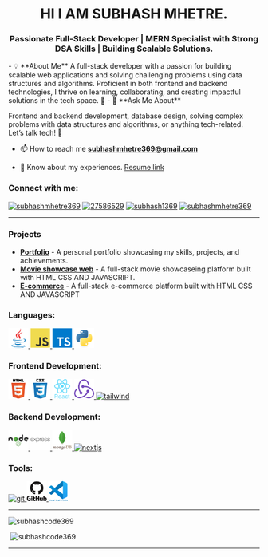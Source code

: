  <h1 align="center"> HI I AM SUBHASH MHETRE.</h1>

<h3 align="center">Passionate Full-Stack Developer | MERN Specialist with Strong DSA Skills | Building Scalable Solutions.</h3>
- 💡 **About Me**  
A full-stack developer with a passion for building scalable web applications and solving challenging problems using data structures and algorithms. Proficient in both frontend and backend technologies, I thrive on learning, collaborating, and creating impactful solutions in the tech space. 🚀  
- 💬 **Ask Me About**  

Frontend and backend development, database design, solving complex problems with data structures and algorithms, or anything tech-related. Let’s talk tech! 🚀

- 📫 How to reach me **subhashmhetre369@gmail.com**

- 📄 Know about my experiences.  [Resume link](https://subhashmhetre369.hackerresume.io/badccf5b-089b-43d3-8531-1dea1b8b06dc)

<h3 align="left">Connect with me:</h3>
<p align="left">
<a href="https://linkedin.com/in/subhashmhetre369" target="blank"><img align="center" src="https://raw.githubusercontent.com/rahuldkjain/github-profile-readme-generator/master/src/images/icons/Social/linked-in-alt.svg" alt="subhashmhetre369" height="30" width="40" /></a>
 <a href="https://stackoverflow.com/users/27586529" target="blank"><img align="center" src="https://raw.githubusercontent.com/rahuldkjain/github-profile-readme-generator/master/src/images/icons/Social/stack-overflow.svg" alt="27586529" height="30" width="40" /></a>
<a href="https://www.leetcode.com/subhash1369" target="blank"><img align="center" src="https://raw.githubusercontent.com/rahuldkjain/github-profile-readme-generator/master/src/images/icons/Social/leet-code.svg" alt="subhash1369" height="30" width="40" /></a>
<a href="https://auth.geeksforgeeks.org/user/subhashmhetre369" target="blank"><img align="center" src="https://raw.githubusercontent.com/rahuldkjain/github-profile-readme-generator/master/src/images/icons/Social/geeks-for-geeks.svg" alt="subhashmhetre369" height="30" width="40" /></a>
</p>
<hr>

### Projects  
- [**Portfolio**](https://subhashcode369.github.io/portfolio/) - A personal portfolio showcasing my skills, projects, and achievements.
- [**Movie showcase web**](https://subhashcode369.github.io/subhash-project-1/) - A full-stack movie showcaseing  platform built with HTML CSS AND JAVASCRIPT.
- [**E-commerce**](https://subhashcode369.github.io/subhash-project-2/) - A full-stack e-commerce platform built with HTML CSS AND JAVASCRIPT
<div>
  <h3 align="left">Languages:</h3>
  <p align="left"> 
    <a href="https://www.java.com" target="_blank" rel="noreferrer"> 
      <img src="https://raw.githubusercontent.com/devicons/devicon/master/icons/java/java-original.svg" alt="java" width="40" height="40"/> 
    </a> 
    <a href="https://developer.mozilla.org/en-US/docs/Web/JavaScript" target="_blank" rel="noreferrer"> 
      <img src="https://raw.githubusercontent.com/devicons/devicon/master/icons/javascript/javascript-original.svg" alt="javascript" width="40" height="40"/> 
    </a> 
    <a href="https://www.typescriptlang.org/" target="_blank" rel="noreferrer"> 
      <img src="https://raw.githubusercontent.com/devicons/devicon/master/icons/typescript/typescript-original.svg" alt="typescript" width="40" height="40"/> 
    </a> 
    <a href="https://www.python.org" target="_blank" rel="noreferrer"> 
      <img src="https://raw.githubusercontent.com/devicons/devicon/master/icons/python/python-original.svg" alt="python" width="40" height="40"/> 
    </a>
  </p>
 
  <h3 align="left">Frontend Development:</h3>
  <p align="left"> 
    <a href="https://www.w3.org/html/" target="_blank" rel="noreferrer"> 
      <img src="https://raw.githubusercontent.com/devicons/devicon/master/icons/html5/html5-original-wordmark.svg" alt="html5" width="40" height="40"/> 
    </a> 
    <a href="https://www.w3schools.com/css/" target="_blank" rel="noreferrer"> 
      <img src="https://raw.githubusercontent.com/devicons/devicon/master/icons/css3/css3-original-wordmark.svg" alt="css3" width="40" height="40"/> 
    </a> 
    <a href="https://reactjs.org/" target="_blank" rel="noreferrer"> 
      <img src="https://raw.githubusercontent.com/devicons/devicon/master/icons/react/react-original-wordmark.svg" alt="react" width="40" height="40"/> 
    </a> 
    <a href="https://redux.js.org" target="_blank" rel="noreferrer"> 
      <img src="https://raw.githubusercontent.com/devicons/devicon/master/icons/redux/redux-original.svg" alt="redux" width="40" height="40"/> 
    </a> 
    <a href="https://tailwindcss.com/" target="_blank" rel="noreferrer"> 
      <img src="https://www.vectorlogo.zone/logos/tailwindcss/tailwindcss-icon.svg" alt="tailwind" width="40" height="40"/> 
    </a>
  </p>

  <h3 align="left">Backend Development:</h3>
  <p align="left"> 
    <a href="https://nodejs.org" target="_blank" rel="noreferrer"> 
      <img src="https://raw.githubusercontent.com/devicons/devicon/master/icons/nodejs/nodejs-original-wordmark.svg" alt="nodejs" width="40" height="40"/> 
    </a> 
    <a href="https://expressjs.com" target="_blank" rel="noreferrer"> 
      <img src="https://raw.githubusercontent.com/devicons/devicon/master/icons/express/express-original-wordmark.svg" alt="express" width="40" height="40"/> 
    </a> 
    <a href="https://www.mongodb.com/" target="_blank" rel="noreferrer"> 
      <img src="https://raw.githubusercontent.com/devicons/devicon/master/icons/mongodb/mongodb-original-wordmark.svg" alt="mongodb" width="40" height="40"/> 
    </a> 
    <a href="https://nextjs.org/" target="_blank" rel="noreferrer"> 
      <img src="https://cdn.worldvectorlogo.com/logos/nextjs-2.svg" alt="nextjs" width="40" height="40"/> 
    </a>
  </p>

  <h3 align="left">Tools:</h3>
  <p align="left"> 
    <a href="https://git-scm.com/" target="_blank" rel="noreferrer"> 
      <img src="https://www.vectorlogo.zone/logos/git-scm/git-scm-icon.svg" alt="git" width="40" height="40"/> 
    </a> 
    <a href="https://github.com/" target="_blank" rel="noreferrer"> 
      <img src="https://raw.githubusercontent.com/devicons/devicon/master/icons/github/github-original-wordmark.svg" alt="github" width="40" height="40"/> 
    </a>
    <a href="https://code.visualstudio.com/" target="_blank" rel="noreferrer"> 
      <img src="https://raw.githubusercontent.com/devicons/devicon/master/icons/vscode/vscode-original-wordmark.svg" alt="vscode" width="40" height="40"/> 
    </a>
   
  <hr>
    <p>
      <img src="https://github-readme-stats.vercel.app/api/top-langs?username=subhashcode369&show_icons=true&locale=en&layout=compact" alt="subhashcode369" />
    </p>
    <p>
      &nbsp;<img src="https://github-readme-stats.vercel.app/api?username=subhashcode369&show_icons=true&locale=en" alt="subhashcode369" />
    </p>
</div>
<hr>
